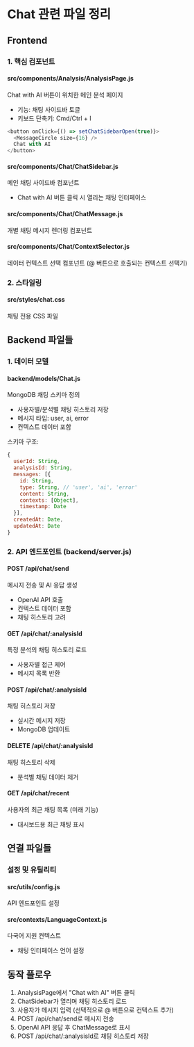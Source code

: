 
# Chat 관련 파일 정리

## Frontend

### 1. 핵심 컴포넌트

#### src/components/Analysis/AnalysisPage.js
Chat with AI 버튼이 위치한 메인 분석 페이지
- 기능: 채팅 사이드바 토글
- 키보드 단축키: Cmd/Ctrl + I

```javascript
<button onClick={() => setChatSidebarOpen(true)}>
  <MessageCircle size={16} />
  Chat with AI
</button>
```

#### src/components/Chat/ChatSidebar.js
메인 채팅 사이드바 컴포넌트
- Chat with AI 버튼 클릭 시 열리는 채팅 인터페이스

#### src/components/Chat/ChatMessage.js
개별 채팅 메시지 렌더링 컴포넌트


#### src/components/Chat/ContextSelector.js
데이터 컨텍스트 선택 컴포넌트 (@ 버튼으로 호출되는 컨텍스트 선택기)

### 2. 스타일링

#### src/styles/chat.css
채팅 전용 CSS 파일

## Backend 파일들

### 1. 데이터 모델

#### backend/models/Chat.js
MongoDB 채팅 스키마 정의
- 사용자별/분석별 채팅 히스토리 저장
- 메시지 타입: user, ai, error
- 컨텍스트 데이터 포함

스키마 구조:
```javascript
{
  userId: String,
  analysisId: String,
  messages: [{
    id: String,
    type: String, // 'user', 'ai', 'error'
    content: String,
    contexts: [Object],
    timestamp: Date
  }],
  createdAt: Date,
  updatedAt: Date
}
```

### 2. API 엔드포인트 (backend/server.js)

#### POST /api/chat/send
메시지 전송 및 AI 응답 생성
- OpenAI API 호출
- 컨텍스트 데이터 포함
- 채팅 히스토리 고려

#### GET /api/chat/:analysisId
특정 분석의 채팅 히스토리 로드
- 사용자별 접근 제어
- 메시지 목록 반환

#### POST /api/chat/:analysisId
채팅 히스토리 저장
- 실시간 메시지 저장
- MongoDB 업데이트

#### DELETE /api/chat/:analysisId
채팅 히스토리 삭제
- 분석별 채팅 데이터 제거

#### GET /api/chat/recent
사용자의 최근 채팅 목록 (미래 기능)
- 대시보드용 최근 채팅 표시

## 연결 파일들

### 설정 및 유틸리티

#### src/utils/config.js
API 엔드포인트 설정

#### src/contexts/LanguageContext.js
다국어 지원 컨텍스트
- 채팅 인터페이스 언어 설정

## 동작 플로우

1. AnalysisPage에서 "Chat with AI" 버튼 클릭
2. ChatSidebar가 열리며 채팅 히스토리 로드
3. 사용자가 메시지 입력 (선택적으로 @ 버튼으로 컨텍스트 추가)
4. POST /api/chat/send로 메시지 전송
5. OpenAI API 응답 후 ChatMessage로 표시
6. POST /api/chat/:analysisId로 채팅 히스토리 저장